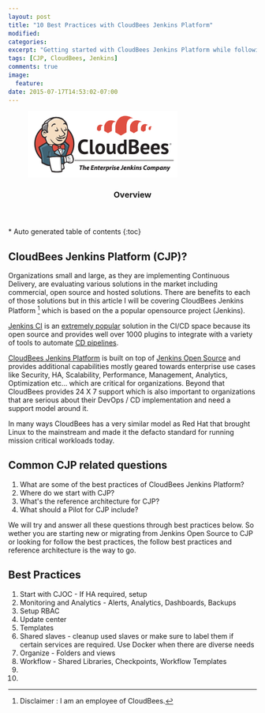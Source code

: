 ```yaml
---
layout: post
title: "10 Best Practices with CloudBees Jenkins Platform"
modified:
categories:
excerpt: "Getting started with CloudBees Jenkins Platform while following best practices"
tags: [CJP, CloudBees, Jenkins]
comments: true
image:
  feature:
date: 2015-07-17T14:53:02-07:00
---
```

<figure>
	<a href="http://www.cloudbees.com"><img src="/images/cloudbees-jenkins-enterprise.png"></a>
</figure>
<section id="table-of-contents" class="toc">
  <header>
    <h3>Overview</h3>
  </header>
<div id="drawer" markdown="1">
*  Auto generated table of contents
{:toc}
</div>
</section><!-- /#table-of-contents -->

## CloudBees Jenkins Platform (CJP)?

Organizations small and large, as they are implementing Continuous Delivery, are evaluating various solutions in the market including commercial, open source and hosted solutions. There are benefits to each of those solutions but in this article I will be covering CloudBees Jenkins Platform [^1] which is based on the a popular opensource project (Jenkins).

[Jenkins CI](http://jenkins-ci.org) is an [extremely popular](http://zeroturnaround.com/rebellabs/10-kick-ass-technologies-modern-developers-love/6/) solution in the CI/CD space because its open source and provides well over 1000 plugins to integrate with a variety of tools to automate [CD pipelines](http://udaypal.com/2015-04-08-continuous-delivery-using-jenkins-workflow/).

[CloudBees Jenkins Platform](https://www.cloudbees.com/products/cloudbees-jenkins-platform) is built on top of [Jenkins Open Source](http://jenkins-ci.org) and provides additional capabilities mostly geared towards enterprise use cases like Security, HA, Scalability, Performance, Management, Analytics, Optimization etc... which are critical for organizations. Beyond that CloudBees provides 24 X 7 support which is also important to organizations that are serious about their DevOps / CD implementation and need a support model around it.

In many ways CloudBees has a very similar model as Red Hat that brought Linux to the mainstream and made it the defacto standard for running mission critical workloads today.

## Common CJP related questions

1. What are some of the best practices of CloudBees Jenkins Platform?
2. Where do we start with CJP?
3. What's the reference architecture for CJP?
4. What should a Pilot for CJP include?

We will try and answer all these questions through best practices below. So wether you are starting new or migrating from Jenkins Open Source to CJP or looking for follow the best practices, the follow best practices and reference architecture is the way to go.

## Best Practices

1. Start with CJOC - If HA required, setup
2. Monitoring and Analytics - Alerts, Analytics, Dashboards, Backups
3. Setup RBAC
4. Update center
5. Templates
6. Shared slaves - cleanup used slaves or make sure to label them if certain services are required. Use Docker when there are diverse needs
7. Organize - Folders and views
8. Workflow - Shared Libraries, Checkpoints, Workflow Templates
9.
10.

[^1]: Disclaimer : I am an employee of CloudBees.
